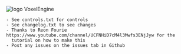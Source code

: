 ![logo](https://user-images.githubusercontent.com/83780368/118407599-5fd49f00-b679-11eb-9600-5bbeffdccca8.png)
VoxelEngine

	- See controls.txt for controls
	- See changelog.txt to see changes
	- Thanks to Reon Fourie https://www.youtube.com/channel/UCFNHiD7cM4l3Mwfs3ENjJyw for the 
	  tutorial on how to make this
	- Post any issues on the issues tab in Github
